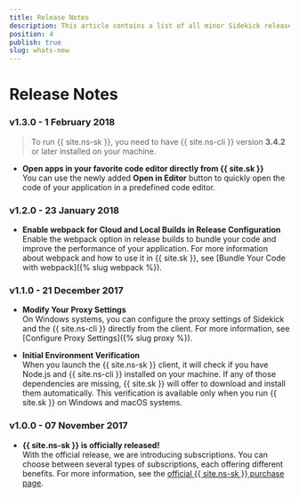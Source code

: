 ```yaml
---
title: Release Notes
description: This article contains a list of all minor Sidekick releases for a specific major version.
position: 4
publish: true
slug: whats-new
---
```


# Release Notes

### v1.3.0 - 1 February 2018

> To run {{ site.ns-sk }}, you need to have {{ site.ns-cli }} version **3.4.2** or later installed on your machine.

* **Open apps in your favorite code editor directly from {{ site.sk }}**<br/>
You can use the newly added **Open in Editor** button to quickly open the code of your application in a predefined code editor.

### v1.2.0 - 23 January 2018

* **Enable webpack for Cloud and Local Builds in Release Configuration**<br/>
Enable the webpack option in release builds to bundle your code and improve the performance of your application. For more information about webpack and how to use it in {{ site.sk }}, see [Bundle Your Code with webpack]({% slug webpack %}).

### v1.1.0 - 21 December 2017

* **Modify Your Proxy Settings**<br/>
On Windows systems, you can configure the proxy settings of Sidekick and the {{ site.ns-cli }} directly from the client. For more information, see [Configure Proxy Settings]({% slug proxy %}). 

* **Initial Environment Verification**<br/> 
When you launch the {{ site.ns-sk }} client, it will check if you have Node.js and {{ site.ns-cli }} installed on your machine. If any of those dependencies are missing, {{ site.sk }} will offer to download and install them automatically. This verification is available only when you run {{ site.sk }} on Windows and macOS systems.

### v1.0.0 - 07 November 2017

* **{{ site.ns-sk }} is officially released!** <br /> With the official release, we are introducing subscriptions. You can choose between several types of subscriptions, each offering different benefits. For more information, see the [official {{ site.ns-sk }} purchase page](https://www.nativescript.org/nativescript-sidekick/purchase).
